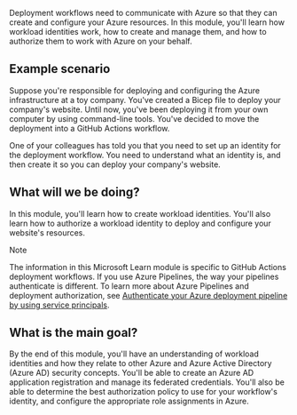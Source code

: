 Deployment workflows need to communicate with Azure so that they can create and configure your Azure resources. In this module, you'll learn how workload identities work, how to create and manage them, and how to authorize them to work with Azure on your behalf.

## Example scenario

Suppose you're responsible for deploying and configuring the Azure infrastructure at a toy company. You've created a Bicep file to deploy your company's website. Until now, you've been deploying it from your own computer by using command-line tools. You've decided to move the deployment into a GitHub Actions workflow.

One of your colleagues has told you that you need to set up an identity for the deployment workflow. You need to understand what an identity is, and then create it so you can deploy your company's website.

## What will we be doing?

In this module, you'll learn how to create workload identities. You'll also learn how to authorize a workload identity to deploy and configure your website's resources.

> [!NOTE]
> The information in this Microsoft Learn module is specific to GitHub Actions deployment workflows. If you use Azure Pipelines, the way your pipelines authenticate is different. To learn more about Azure Pipelines and deployment authorization, see [Authenticate your Azure deployment pipeline by using service principals](xref:learn.azure.authenticate-azure-deployment-pipeline-service-principals).

## What is the main goal?

By the end of this module, you'll have an understanding of workload identities and how they relate to other Azure and Azure Active Directory (Azure AD) security concepts. You'll be able to create an Azure AD application registration and manage its federated credentials. You'll also be able to determine the best authorization policy to use for your workflow's identity, and configure the appropriate role assignments in Azure.
